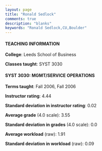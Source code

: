 ```yaml
---
layout: page
title: "Ronald Sedlock" 
comments: true
description: "blanks"
keywords: "Ronald Sedlock,CU,Boulder"
---
```

<head>
<script src="https://ajax.googleapis.com/ajax/libs/jquery/2.1.3/jquery.min.js"></script>
<script src="https://dl.dropboxusercontent.com/s/pc42nxpaw1ea4o9/highcharts.js?dl=0"></script>
<!-- <script src="../assets/js/highcharts.js"></script> -->
<style type="text/css">@font-face {
	font-family: "Bebas Neue";
	src: url(https://www.filehosting.org/file/details/544349/BebasNeue Regular.otf) format("opentype");
	}
	h1.Bebas { 
		font-family: "Bebas Neue", Verdana, Tahoma;
	}
</style>
</head>
	   
#### TEACHING INFORMATION

**College**: Leeds School of Business

**Classes taught**: SYST 3030

#### SYST 3030: MGMT/SERVICE OPERATIONS

**Terms taught**: Fall 2006, Fall 2006

**Instructor rating**: 4.44

**Standard deviation in instructor rating**: 0.02

**Average grade** (4.0 scale): 3.55

**Standard deviation in grades** (4.0 scale): 0.0

**Average workload** (raw): 1.91

**Standard deviation in workload** (raw): 0.09

